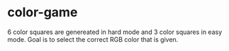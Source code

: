 # color-game
6 color squares are genereated in hard mode and 3 color squares in easy mode. Goal is to select the correct RGB color that is given.
